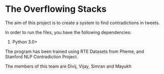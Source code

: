 # The Overflowing Stacks

The aim of this project is to create a system to find contradictions in tweets.

In order to run the files, you have the following dependencies:
1. Python 3.0+

The program has been trained using RTE Datasets from Pheme, and Stanford NLP Contradiction Project.

The members of this team are Divij, Vijay, Simran and Mayukh
